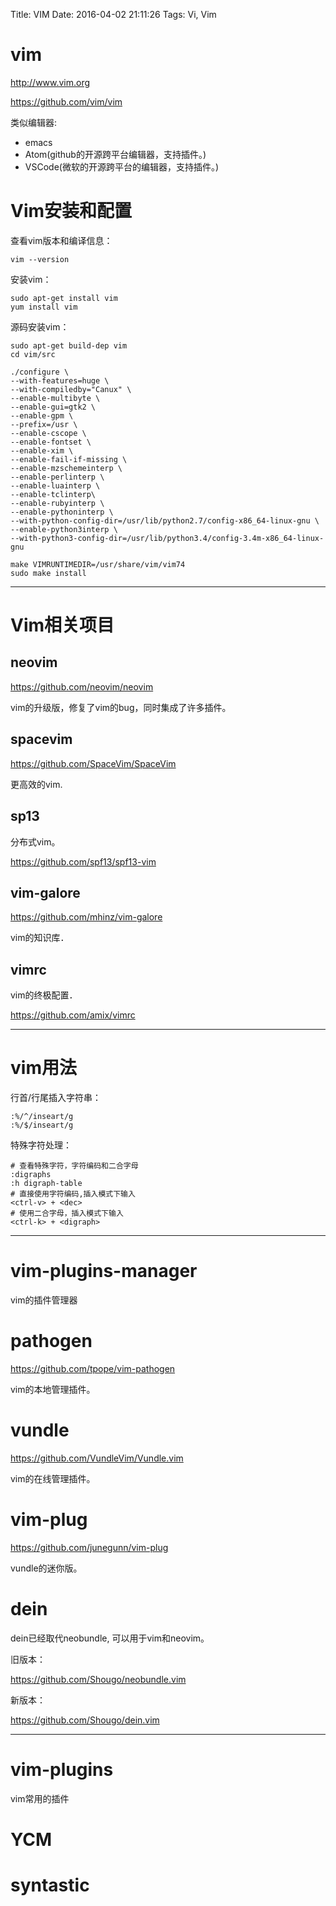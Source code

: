 Title: VIM
Date: 2016-04-02 21:11:26
Tags: Vi, Vim



# vim

<http://www.vim.org>

<https://github.com/vim/vim>

类似编辑器:
* emacs
* Atom(github的开源跨平台编辑器，支持插件。)
* VSCode(微软的开源跨平台的编辑器，支持插件。)

# Vim安装和配置

查看vim版本和编译信息：

    vim --version

安装vim：

    sudo apt-get install vim
    yum install vim

源码安装vim：

    sudo apt-get build-dep vim
    cd vim/src

    ./configure \
    --with-features=huge \
    --with-compiledby="Canux" \
    --enable-multibyte \
    --enable-gui=gtk2 \
    --enable-gpm \
    --prefix=/usr \
    --enable-cscope \
    --enable-fontset \
    --enable-xim \
    --enable-fail-if-missing \
    --enable-mzschemeinterp \
    --enable-perlinterp \
    --enable-luainterp \
    --enable-tclinterp\
    --enable-rubyinterp \
    --enable-pythoninterp \
    --with-python-config-dir=/usr/lib/python2.7/config-x86_64-linux-gnu \
    --enable-python3interp \
    --with-python3-config-dir=/usr/lib/python3.4/config-3.4m-x86_64-linux-gnu

    make VIMRUNTIMEDIR=/usr/share/vim/vim74
    sudo make install

***

# Vim相关项目

## neovim

<https://github.com/neovim/neovim>

vim的升级版，修复了vim的bug，同时集成了许多插件。

## spacevim

<https://github.com/SpaceVim/SpaceVim>

更高效的vim.

## sp13

分布式vim。

<https://github.com/spf13/spf13-vim>

## vim-galore

<https://github.com/mhinz/vim-galore>

vim的知识库．

## vimrc

vim的终极配置．

<https://github.com/amix/vimrc>

***

# vim用法

行首/行尾插入字符串：

    :%/^/inseart/g
    :%/$/inseart/g

特殊字符处理：

    # 查看特殊字符，字符编码和二合字母
    :digraphs
    :h digraph-table
    # 直接使用字符编码,插入模式下输入
    <ctrl-v> + <dec>
    # 使用二合字母，插入模式下输入
    <ctrl-k> + <digraph>

***

# vim-plugins-manager

vim的插件管理器

# pathogen

<https://github.com/tpope/vim-pathogen>

vim的本地管理插件。

# vundle

<https://github.com/VundleVim/Vundle.vim>

vim的在线管理插件。

# vim-plug

<https://github.com/junegunn/vim-plug>

vundle的迷你版。

# dein

dein已经取代neobundle, 可以用于vim和neovim。

旧版本：

<https://github.com/Shougo/neobundle.vim>

新版本：

<https://github.com/Shougo/dein.vim>

***

# vim-plugins

vim常用的插件

# YCM

# syntastic

